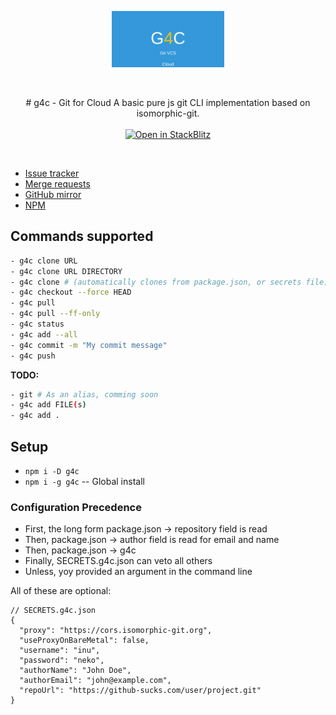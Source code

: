 <p align="center">
  <a href="https://feathersjs.com" target="_blank" rel="noopener noreferrer">
    <img width="180" src="docs/logo.svg" alt="Feathers logo">
  </a>
</p>
<br/>
<p align="center">
  # g4c - Git for Cloud  
  A basic pure js git CLI implementation based on isomorphic-git.<br><br>
  <a href="https://stackblitz.com/fork/g4c-demo"><img src="https://developer.stackblitz.com/img/open_in_stackblitz.svg" alt="Open in StackBlitz"></a> 
  <!--a href="https://replit.com/new/github/feathersjs/playground"><img src="https://replit.com/badge/github/feathersjs/playground" alt="Run on Repl.it"></a--> 
</p>
<br/>


- [Issue tracker](https://gitlab.com/vblip/g4c/-/issues)
- [Merge requests](https://gitlab.com/vblip/g4c/-/merge_requests)
- [GitHub mirror](https://github.com/FossPrime/g4c)
- [NPM](https://www.npmjs.com/package/g4c)


## Commands supported

```sh
- g4c clone URL
- g4c clone URL DIRECTORY
- g4c clone # (automatically clones from package.json, or secrets file)
- g4c checkout --force HEAD
- g4c pull
- g4c pull --ff-only
- g4c status
- g4c add --all
- g4c commit -m "My commit message"
- g4c push
```

**TODO:**

```sh
- git # As an alias, comming soon
- g4c add FILE(s)
- g4c add .
```


## Setup

- `npm i -D g4c`
- `npm i -g g4c` -- Global install

<!--
`npx g4c` or `npx git` will work at that point.  
In stackblitz `git` and `g4c` both work as node_modules/.bin is in the path.
-->

### Configuration Precedence

- First, the long form package.json -> repository field is read
- Then, package.json -> author field is read for email and name
- Then, package.json -> g4c
- Finally, SECRETS.g4c.json can veto all others
- Unless, yoy provided an argument in the command line

All of these are optional:

```
// SECRETS.g4c.json
{
  "proxy": "https://cors.isomorphic-git.org",
  "useProxyOnBareMetal": false,
  "username": "inu",
  "password": "neko",
  "authorName": "John Doe",
  "authorEmail": "john@example.com",
  "repoUrl": "https://github-sucks.com/user/project.git"
}
```
